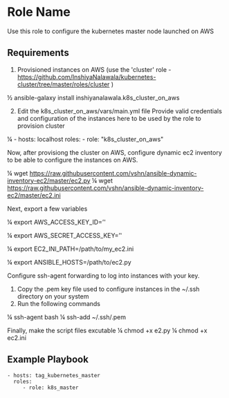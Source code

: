 Role Name
=========

Use this role to configure the kubernetes master node launched on AWS 

Requirements
------------

1. Provisioned instances on AWS (use the 'cluster' role - https://github.com/InshiyaNalawala/kubernetes-cluster/tree/master/roles/cluster )

½ ansible-galaxy install inshiyanalawala.k8s_cluster_on_aws

2. Edit the k8s_cluster_on_aws/vars/main.yml file 
   Provide valid credentials and configuration of the instances here to be used by the role to provision cluster 
   
¼   - hosts: localhost
      roles:
       - role: "k8s_cluster_on_aws"


Now, after provisiong the cluster on AWS, configure dynamic ec2 inventory to be able to configure the instances on AWS.

¼ wget https://raw.githubusercontent.com/vshn/ansible-dynamic-inventory-ec2/master/ec2.py
¼ wget https://raw.githubusercontent.com/vshn/ansible-dynamic-inventory-ec2/master/ec2.ini

Next, export a few variables 

¼ export AWS_ACCESS_KEY_ID=’<your access key>'
   
¼ export AWS_SECRET_ACCESS_KEY=’<your secret key>'
   
¼ export EC2_INI_PATH=/path/to/my_ec2.ini

¼ export ANSIBLE_HOSTS=/path/to/ec2.py
    
    
Configure ssh-agent forwarding to log into instances with your key. 
1. Copy the .pem key file used to configure instances in the ~/.ssh directory on your system
2. Run the following commands

¼ ssh-agent bash
¼ ssh-add ~/.ssh/<your-key>.pem

Finally, make the script files excutable
¼ chmod +x e2.py
¼ chmod +x ec2.ini
    
    
Example Playbook
----------------

    - hosts: tag_kubernetes_master
      roles:
         - role: k8s_master

